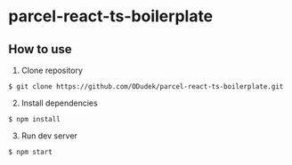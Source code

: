 # parcel-react-ts-boilerplate

## How to use

1. Clone repository
```
$ git clone https://github.com/ODudek/parcel-react-ts-boilerplate.git
```

2. Install dependencies
```
$ npm install
```

3. Run dev server
```
$ npm start
```
